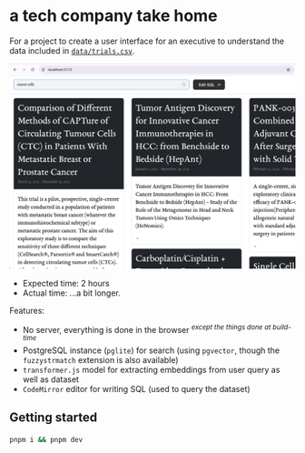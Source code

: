 # a tech company take home

For a project to create a user interface for an executive to understand the data included in [`data/trials.csv`](data/trials.csv). 

<img src='data/screenshot.png' width='600' alt='Screenshot of the app'>

* Expected time: 2 hours
* Actual time: ...a bit longer. 

Features: 
* No server, everything is done in the browser <sup>*except the things done at build-time*</sup>
* PostgreSQL instance (`pglite`) for search (using `pgvector`, though the `fuzzystrmatch` extension is also available)
* `transformer.js` model for extracting embeddings from user query as well as dataset
* `CodeMirror` editor for writing SQL (used to query the dataset)

## Getting started

```sh
pnpm i && pnpm dev
```
